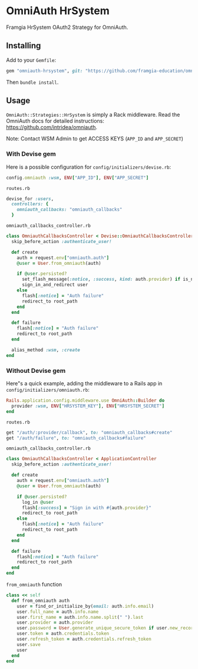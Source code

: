 # OmniAuth HrSystem

Framgia HrSystem OAuth2 Strategy for OmniAuth.

## Installing

Add to your `Gemfile`:

```ruby
gem "omniauth-hrsystem", git: "https://github.com/framgia-education/omniauth-hrsystem.git", branch: :wsm
```

Then `bundle install`.

## Usage

`OmniAuth::Strategies::HrSystem` is simply a Rack middleware. Read the OmniAuth docs for detailed instructions: https://github.com/intridea/omniauth.

Note: Contact WSM Admin to get ACCESS KEYS (`APP_ID` and `APP_SECRET`)

### With Devise gem
Here is a possible configuration for `config/initializers/devise.rb`:

```ruby
config.omniauth :wsm, ENV["APP_ID"], ENV["APP_SECRET"]
```

`routes.rb`

```ruby
devise_for :users,
  controllers: {
    omniauth_callbacks: "omniauth_callbacks"
  }
```

`omniauth_callbacks_controller.rb`

```ruby
class OmniauthCallbacksController < Devise::OmniauthCallbacksController
  skip_before_action :authenticate_user!

  def create
    auth = request.env["omniauth.auth"]
    @user = User.from_omniauth(auth)

    if @user.persisted?
      set_flash_message(:notice, :success, kind: auth.provider) if is_navigational_format?
      sign_in_and_redirect user
    else
      flash[:notice] = "Auth failure"
      redirect_to root_path
    end
  end

  def failure
    flash[:notice] = "Auth failure"
    redirect_to root_path
  end

  alias_method :wsm, :create
end
```

### Without Devise gem

Here"s a quick example, adding the middleware to a Rails app in `config/initializers/omniauth.rb`:

```ruby
Rails.application.config.middleware.use OmniAuth::Builder do
  provider :wsm, ENV["HRSYSTEM_KEY"], ENV["HRSYSTEM_SECRET"]
end
```

`routes.rb`

```ruby
get "/auth/:provider/callback", to: "omniauth_callbacks#create"
get "/auth/failure", to: "omniauth_callbacks#failure"
```

`omniauth_callbacks_controller.rb`

```ruby
class OmniauthCallbacksController < ApplicationController
  skip_before_action :authenticate_user!

  def create
    auth = request.env["omniauth.auth"]
    @user = User.from_omniauth(auth)

    if @user.persisted?
      log_in @user
      flash[:success] = "Sign in with #{auth.provider}"
      redirect_to root_path
    else
      flash[:notice] = "Auth failure"
      redirect_to root_path
    end
  end

  def failure
    flash[:notice] = "Auth failure"
    redirect_to root_path
  end
end
```

`from_omniauth` function

```ruby
class << self
  def from_omniauth auth
    user = find_or_initialize_by(email: auth.info.email)
    user.full_name = auth.info.name
    user.first_name = auth.info.name.split(" ").last
    user.provider = auth.provider
    user.password = User.generate_unique_secure_token if user.new_record?
    user.token = auth.credentials.token
    user.refresh_token = auth.credentials.refresh_token
    user.save
    user
  end
end
```
